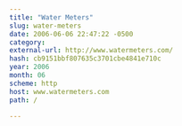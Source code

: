 ```yaml
---
title: "Water Meters"
slug: water-meters
date: 2006-06-06 22:47:22 -0500
category: 
external-url: http://www.watermeters.com/
hash: cb9151bbf807635c3701cbe4841e710c
year: 2006
month: 06
scheme: http
host: www.watermeters.com
path: /

---
```



